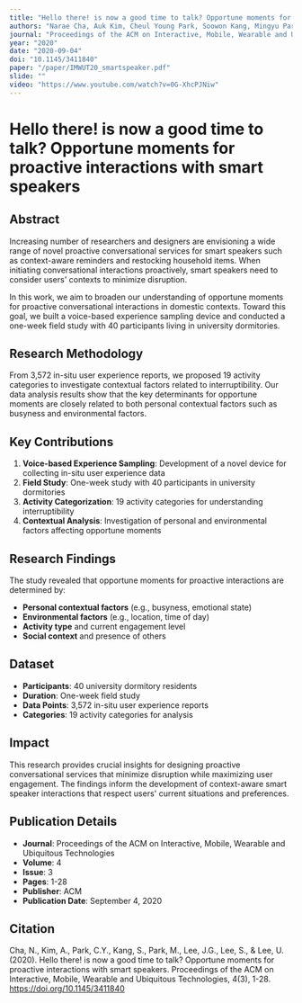 ```yaml
---
title: "Hello there! is now a good time to talk? Opportune moments for proactive interactions with smart speakers"
authors: "Narae Cha, Auk Kim, Cheul Young Park, Soowon Kang, Mingyu Park, Jae-Gil Lee, Sangsu Lee, Uichin Lee"
journal: "Proceedings of the ACM on Interactive, Mobile, Wearable and Ubiquitous Technologies"
year: "2020"
date: "2020-09-04"
doi: "10.1145/3411840"
paper: "/paper/IMWUT20_smartspeaker.pdf"
slide: ""
video: "https://www.youtube.com/watch?v=0G-XhcPJNiw"
---
```


# Hello there! is now a good time to talk? Opportune moments for proactive interactions with smart speakers

## Abstract

Increasing number of researchers and designers are envisioning a wide range of novel proactive conversational services for smart speakers such as context-aware reminders and restocking household items. When initiating conversational interactions proactively, smart speakers need to consider users' contexts to minimize disruption.

In this work, we aim to broaden our understanding of opportune moments for proactive conversational interactions in domestic contexts. Toward this goal, we built a voice-based experience sampling device and conducted a one-week field study with 40 participants living in university dormitories.

## Research Methodology

From 3,572 in-situ user experience reports, we proposed 19 activity categories to investigate contextual factors related to interruptibility. Our data analysis results show that the key determinants for opportune moments are closely related to both personal contextual factors such as busyness and environmental factors.

## Key Contributions

1. **Voice-based Experience Sampling**: Development of a novel device for collecting in-situ user experience data
2. **Field Study**: One-week study with 40 participants in university dormitories
3. **Activity Categorization**: 19 activity categories for understanding interruptibility
4. **Contextual Analysis**: Investigation of personal and environmental factors affecting opportune moments

## Research Findings

The study revealed that opportune moments for proactive interactions are determined by:

- **Personal contextual factors** (e.g., busyness, emotional state)
- **Environmental factors** (e.g., location, time of day)
- **Activity type** and current engagement level
- **Social context** and presence of others

## Dataset

- **Participants**: 40 university dormitory residents
- **Duration**: One-week field study
- **Data Points**: 3,572 in-situ user experience reports
- **Categories**: 19 activity categories for analysis

## Impact

This research provides crucial insights for designing proactive conversational services that minimize disruption while maximizing user engagement. The findings inform the development of context-aware smart speaker interactions that respect users' current situations and preferences.

## Publication Details

- **Journal**: Proceedings of the ACM on Interactive, Mobile, Wearable and Ubiquitous Technologies
- **Volume**: 4
- **Issue**: 3
- **Pages**: 1-28
- **Publisher**: ACM
- **Publication Date**: September 4, 2020

## Citation

Cha, N., Kim, A., Park, C.Y., Kang, S., Park, M., Lee, J.G., Lee, S., & Lee, U. (2020). Hello there! is now a good time to talk? Opportune moments for proactive interactions with smart speakers. Proceedings of the ACM on Interactive, Mobile, Wearable and Ubiquitous Technologies, 4(3), 1-28. https://doi.org/10.1145/3411840 